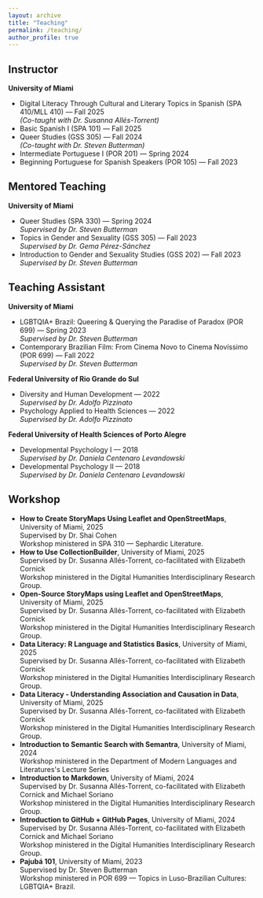 ```yaml
---
layout: archive
title: "Teaching"
permalink: /teaching/
author_profile: true
---
```



## Instructor

**University of Miami**

- Digital Literacy Through Cultural and Literary Topics in Spanish (SPA 410/MLL 410) — Fall 2025  
  *(Co-taught with Dr. Susanna Allés-Torrent)*
- Basic Spanish I (SPA 101) — Fall 2025
- Queer Studies (GSS 305) — Fall 2024  
  *(Co-taught with Dr. Steven Butterman)*
- Intermediate Portuguese I (POR 201) — Spring 2024
- Beginning Portuguese for Spanish Speakers (POR 105) — Fall 2023

## Mentored Teaching

**University of Miami**

- Queer Studies (SPA 330) — Spring 2024  
  *Supervised by Dr. Steven Butterman*
- Topics in Gender and Sexuality (GSS 305) — Fall 2023  
  *Supervised by Dr. Gema Pérez-Sánchez*
- Introduction to Gender and Sexuality Studies (GSS 202) — Fall 2023  
  *Supervised by Dr. Steven Butterman*

## Teaching Assistant

**University of Miami**

- LGBTQIA+ Brazil: Queering & Querying the Paradise of Paradox (POR 699) — Spring 2023  
  *Supervised by Dr. Steven Butterman*
- Contemporary Brazilian Film: From Cinema Novo to Cinema Novíssimo (POR 699) — Fall 2022  
  *Supervised by Dr. Steven Butterman*

**Federal University of Rio Grande do Sul**

- Diversity and Human Development — 2022  
  *Supervised by Dr. Adolfo Pizzinato*
- Psychology Applied to Health Sciences — 2022  
  *Supervised by Dr. Adolfo Pizzinato*

**Federal University of Health Sciences of Porto Alegre**

- Developmental Psychology I — 2018  
  *Supervised by Dr. Daniela Centenaro Levandowski*
- Developmental Psychology II — 2018  
  *Supervised by Dr. Daniela Centenaro Levandowski*

## Workshop

- **How to Create StoryMaps Using Leaflet and OpenStreetMaps**, University of Miami, 2025  
  Supervised by Dr. Shai Cohen  
  Workshop ministered in SPA 310 — Sephardic Literature.
- **How to Use CollectionBuilder**, University of Miami, 2025  
  Supervised by Dr. Susanna Allés-Torrent, co-facilitated with Elizabeth Cornick  
  Workshop ministered in the Digital Humanities Interdisciplinary Research Group.
- **Open-Source StoryMaps using Leaflet and OpenStreetMaps**, University of Miami, 2025  
  Supervised by Dr. Susanna Allés-Torrent, co-facilitated with Elizabeth Cornick  
  Workshop ministered in the Digital Humanities Interdisciplinary Research Group.
- **Data Literacy: R Language and Statistics Basics**, University of Miami, 2025  
  Supervised by Dr. Susanna Allés-Torrent, co-facilitated with Elizabeth Cornick  
  Workshop ministered in the Digital Humanities Interdisciplinary Research Group.
- **Data Literacy - Understanding Association and Causation in Data**, University of Miami, 2025  
  Supervised by Dr. Susanna Allés-Torrent, co-facilitated with Elizabeth Cornick  
  Workshop ministered in the Digital Humanities Interdisciplinary Research Group.
- **Introduction to Semantic Search with Semantra**, University of Miami, 2024  
  Workshop ministered in the Department of Modern Languages and Literatures's Lecture Series
- **Introduction to Markdown**, University of Miami, 2024  
  Supervised by Dr. Susanna Allés-Torrent, co-facilitated with Elizabeth Cornick and Michael Soriano  
  Workshop ministered in the Digital Humanities Interdisciplinary Research Group.
- **Introduction to GitHub + GitHub Pages**, University of Miami, 2024  
  Supervised by Dr. Susanna Allés-Torrent, co-facilitated with Elizabeth Cornick and Michael Soriano  
  Workshop ministered in the Digital Humanities Interdisciplinary Research Group.
- **Pajubá 101**, University of Miami, 2023  
  Supervised by Dr. Steven Butterman  
  Workshop ministered in POR 699 — Topics in Luso-Brazilian Cultures: LGBTQIA+ Brazil.
